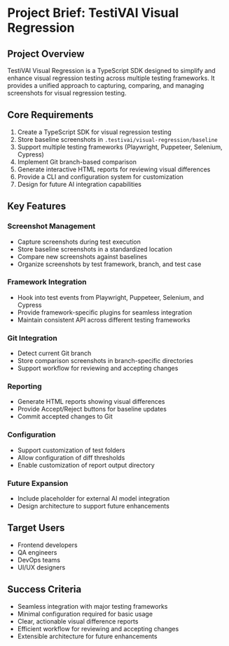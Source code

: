 # Project Brief: TestiVAI Visual Regression

## Project Overview
TestiVAI Visual Regression is a TypeScript SDK designed to simplify and enhance visual regression testing across multiple testing frameworks. It provides a unified approach to capturing, comparing, and managing screenshots for visual regression testing.

## Core Requirements

1. Create a TypeScript SDK for visual regression testing
2. Store baseline screenshots in `.testivai/visual-regression/baseline`
3. Support multiple testing frameworks (Playwright, Puppeteer, Selenium, Cypress)
4. Implement Git branch-based comparison
5. Generate interactive HTML reports for reviewing visual differences
6. Provide a CLI and configuration system for customization
7. Design for future AI integration capabilities

## Key Features

### Screenshot Management
- Capture screenshots during test execution
- Store baseline screenshots in a standardized location
- Compare new screenshots against baselines
- Organize screenshots by test framework, branch, and test case

### Framework Integration
- Hook into test events from Playwright, Puppeteer, Selenium, and Cypress
- Provide framework-specific plugins for seamless integration
- Maintain consistent API across different testing frameworks

### Git Integration
- Detect current Git branch
- Store comparison screenshots in branch-specific directories
- Support workflow for reviewing and accepting changes

### Reporting
- Generate HTML reports showing visual differences
- Provide Accept/Reject buttons for baseline updates
- Commit accepted changes to Git

### Configuration
- Support customization of test folders
- Allow configuration of diff thresholds
- Enable customization of report output directory

### Future Expansion
- Include placeholder for external AI model integration
- Design architecture to support future enhancements

## Target Users
- Frontend developers
- QA engineers
- DevOps teams
- UI/UX designers

## Success Criteria
- Seamless integration with major testing frameworks
- Minimal configuration required for basic usage
- Clear, actionable visual difference reports
- Efficient workflow for reviewing and accepting changes
- Extensible architecture for future enhancements
